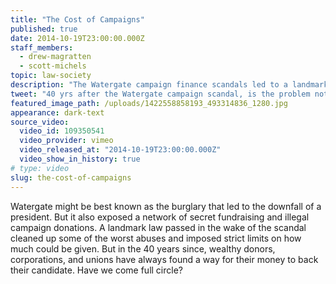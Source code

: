 ```yaml
---
title: "The Cost of Campaigns"
published: true
date: 2014-10-19T23:00:00.000Z
staff_members:
  - drew-magratten
  - scott-michels
topic: law-society
description: "The Watergate campaign finance scandals led to a landmark law designed to limit the influence of money in politics. Forty years later, some say the scandal isn’t what’s illegal, it’s what’s legal."
tweet: "40 yrs after the Watergate campaign scandal, is the problem not what's illegal, but what's legal?"
featured_image_path: /uploads/1422558858193_493314836_1280.jpg
appearance: dark-text
source_video:
  video_id: 109350541
  video_provider: vimeo
  video_released_at: "2014-10-19T23:00:00.000Z"
  video_show_in_history: true
# type: video
slug: the-cost-of-campaigns
---
```


Watergate might be best known as the burglary that led to the downfall of a president. But it also exposed a network of secret fundraising and illegal campaign donations. A landmark law passed in the wake of the scandal cleaned up some of the worst abuses and imposed strict limits on how much could be given. But in the 40 years since, wealthy donors, corporations, and unions have always found a way for their money to back their candidate. Have we come full circle?

